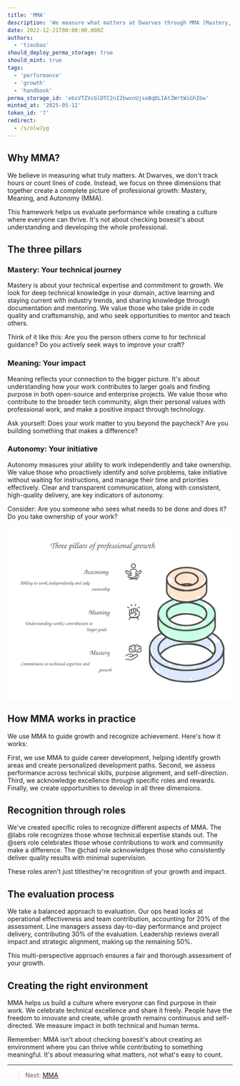 ```yaml
---
title: 'MMA'
description: 'We measure what matters at Dwarves through MMA (Mastery, Meaning, Autonomy). This framework helps us evaluate growth while creating a culture where everyone can thrive and contribute meaningfully.'
date: 2022-12-21T00:00:00.000Z
authors:
  - 'tieubao'
should_deploy_perma_storage: true
should_mint: true
tags:
  - 'performance'
  - 'growth'
  - 'handbook'
perma_storage_id: 'ebsVTZVcGlDTC2nI2bwxnUjseBqDLIAtZWrtWiGhIbw'
minted_at: '2025-05-12'
token_id: '7'
redirect:
  - /s/olwJyg
---
```


## Why MMA?

We believe in measuring what truly matters. At Dwarves, we don't track hours or count lines of code. Instead, we focus on three dimensions that together create a complete picture of professional growth: Mastery, Meaning, and Autonomy (MMA).

This framework helps us evaluate performance while creating a culture where everyone can thrive. It's not about checking boxesit's about understanding and developing the whole professional.

## The three pillars

### Mastery: Your technical journey

Mastery is about your technical expertise and commitment to growth. We look for deep technical knowledge in your domain, active learning and staying current with industry trends, and sharing knowledge through documentation and mentoring. We value those who take pride in code quality and craftsmanship, and who seek opportunities to mentor and teach others.

Think of it like this: Are you the person others come to for technical guidance? Do you actively seek ways to improve your craft?

### Meaning: Your impact

Meaning reflects your connection to the bigger picture. It's about understanding how your work contributes to larger goals and finding purpose in both open-source and enterprise projects. We value those who contribute to the broader tech community, align their personal values with professional work, and make a positive impact through technology.

Ask yourself: Does your work matter to you beyond the paycheck? Are you building something that makes a difference?

### Autonomy: Your initiative

Autonomy measures your ability to work independently and take ownership. We value those who proactively identify and solve problems, take initiative without waiting for instructions, and manage their time and priorities effectively. Clear and transparent communication, along with consistent, high-quality delivery, are key indicators of autonomy.

Consider: Are you someone who sees what needs to be done and does it? Do you take ownership of your work?

![MMA](assets/mma.svg)

## How MMA works in practice

We use MMA to guide growth and recognize achievement. Here's how it works:

First, we use MMA to guide career development, helping identify growth areas and create personalized development paths. Second, we assess performance across technical skills, purpose alignment, and self-direction. Third, we acknowledge excellence through specific roles and rewards. Finally, we create opportunities to develop in all three dimensions.

## Recognition through roles

We've created specific roles to recognize different aspects of MMA. The @labs role recognizes those whose technical expertise stands out. The @sers role celebrates those whose contributions to work and community make a difference. The @chad role acknowledges those who consistently deliver quality results with minimal supervision.

These roles aren't just titlesthey're recognition of your growth and impact.

## The evaluation process

We take a balanced approach to evaluation. Our ops head looks at operational effectiveness and team contribution, accounting for 20% of the assessment. Line managers assess day-to-day performance and project delivery, contributing 30% of the evaluation. Leadership reviews overall impact and strategic alignment, making up the remaining 50%.

This multi-perspective approach ensures a fair and thorough assessment of your growth.

## Creating the right environment

MMA helps us build a culture where everyone can find purpose in their work. We celebrate technical excellence and share it freely. People have the freedom to innovate and create, while growth remains continuous and self-directed. We measure impact in both technical and human terms.

Remember: MMA isn't about checking boxesit's about creating an environment where you can thrive while contributing to something meaningful. It's about measuring what matters, not what's easy to count.

---

> Next: [MMA](mma.md)
